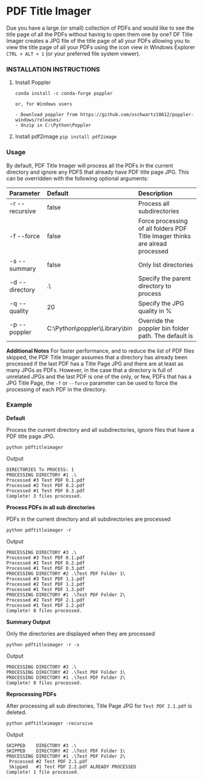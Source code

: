 # PDF Title Imager
  Due you have a large (or small) collection of PDFs and would like to see the title page of all the PDFs without having to open them one by one? DF Title Imager creates a JPG file of the title page of all your PDFs allowing you to view the title page of all your PDFs using the icon view in Windows Explorer `CTRL + ALT + 1`  (or your preferred file system viewer).     
  

### INSTALLATION INSTRUCTIONS
 1. Install Poppler 
    ```
    conda install -c conda-forge poppler
    
    or, for Windows users
    
    - Download poppler from https://github.com/oschwartz10612/poppler-windows/releases/
    - Unzip in C:\Python\Poppler
    
 2. Install pdf2image `pip install pdf2image`

### Usage
  By default, PDF Title Imager will process all the PDFs in the current directory and ignore any PDFS that already have PDF title page JPG. This can be overridden with the following optional arguments:
  
  | Parameter            | Default   |  Description |
  | :------------------- | :-------- | :----------- |
  | -r --recursive       | false     | Process all subdirectories |
  | -f --force           | false     | Force processing of all folders PDF Title Imager thinks are alread processed |
  | -s --summary         | false     | Only list directories |
  | -d --directory       | .\        | Specify the parent directory to process |
  | -q --quality         | 20        | Specify the JPG quality in % |
  | -p --poppler         | C:\\Python\\poppler\\Library\\bin | Override the poppler bin folder path. The default is |
  
  **Additional Notes**
  For faster performance, and to reduce the list of PDF files skipped, the  PDF Title Imager assumes that a directory has already been processed if the last PDF has a Title Page JPG and there are at least as many JPGs as PDFs. However, in the case that a directory is full of unrelated JPGs and the last PDF is one of the only, or few, PDFs that has a JPG Title Page, the `-f` or `--force` parameter can be used to force the processing of each PDF in the directory. 
  
 
 
  ### Example
  
  **Default** 
 
  Process the current directory and all subdirectories, ignore files that have a PDF title page JPG.
  
  `python pdftitleimager`
  
  Output
  ```
  DIRECTORIES To PROCESS: 1
  PROCESSING DIRECTORY #1 .\
  Processed #3 Test PDF 0.1.pdf
  Processed #2 Test PDF 0.2.pdf
  Processed #1 Test PDF 0.3.pdf
  Complete! 3 files processed.
  ```
  
  
  **Process PDFs in all sub directories**
  
  PDFs in the current directory and all subdirectories are processed
  
  `python pdftitleimager -r`
  
  Output
  ```
  PROCESSING DIRECTORY #3 .\
  Processed #3 Test PDF 0.1.pdf
  Processed #2 Test PDF 0.2.pdf
  Processed #1 Test PDF 0.3.pdf
  PROCESSING DIRECTORY #2 .\Test PDF Folder 1\
  Processed #3 Test PDF 1.1.pdf
  Processed #2 Test PDF 1.2.pdf
  Processed #1 Test PDF 1.3.pdf
  PROCESSING DIRECTORY #1 .\Test PDF Folder 2\
  Processed #2 Test PDF 2.1.pdf
  Processed #1 Test PDF 2.2.pdf
  Complete! 8 files processed. 
  ```
  
  
  **Summary Output**
  
  Only the directories are displayed when they are processed
  
  `python pdftitleimager -r -s`
  
  Output
  ```
  PROCESSING DIRECTORY #3 .\
  PROCESSING DIRECTORY #2 .\Test PDF Folder 1\
  PROCESSING DIRECTORY #1 .\Test PDF Folder 2\
  Complete! 8 files processed.
  ```
  
  
  **Reprocessing PDFs** 
  
  After processing all sub directories, Title Page JPG for `Test PDF 2.1.pdf` is deleted.
  
  `python pdftitleimager -recursive`
  
  Output
  ```
  SKIPPED    DIRECTORY #3 .\
  SKIPPED    DIRECTORY #2 .\Test PDF Folder 1\
  PROCESSING DIRECTORY #1 .\Test PDF Folder 2\
   Processed #2 Test PDF 2.1.pdf
   Skipped   #1 Test PDF 2.2.pdf ALREADY PROCESSED
  Complete! 1 file processed.
  ```
